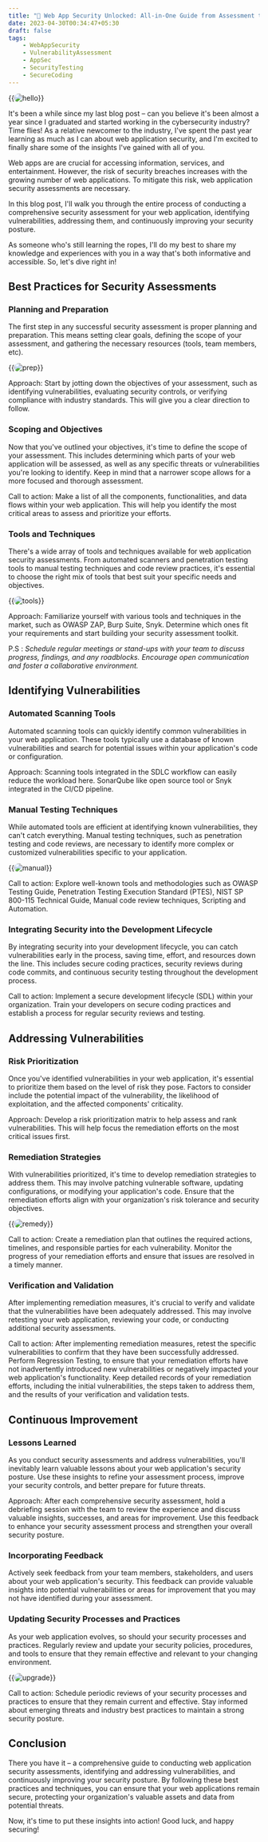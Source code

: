 ```yaml
---
title: "🔐 Web App Security Unlocked: All-in-One Guide from Assessment to Remediation💻"
date: 2023-04-30T00:34:47+05:30
draft: false
tags: 
    - WebAppSecurity
    - VulnerabilityAssessment
    - AppSec
    - SecurityTesting
    - SecureCoding
---
```



{{<image src="/hello_there.gif" alt="hello" position="center" style="border-radius: 8px;" >}}


It's been a while since my last blog post – can you believe it's been almost a year since I graduated and started working in the cybersecurity industry? Time flies! As a relative newcomer to the industry, I've spent the past year learning as much as I can about web application security, and I'm excited to finally share some of the insights I've gained with all of you.

Web apps are are crucial for accessing information, services, and entertainment. However, the risk of security breaches increases with the growing number of web applications. To mitigate this risk, web application security assessments are necessary.


In this blog post, I'll walk you through the entire process of conducting a comprehensive security assessment for your web application, identifying vulnerabilities, addressing them, and continuously improving your security posture. 

As someone who's still learning the ropes, I'll do my best to share my knowledge and experiences with you in a way that's both informative and accessible. So, let's dive right in!


## Best Practices for Security Assessments

### Planning and Preparation

The first step in any successful security assessment is proper planning and preparation. This means setting clear goals, defining the scope of your assessment, and gathering the necessary resources (tools, team members, etc).

{{<image src="/prep.gif" alt="prep" position="center" style="border-radius: 8px;" >}}

Approach: Start by jotting down the objectives of your assessment, such as identifying vulnerabilities, evaluating security controls, or verifying compliance with industry standards. This will give you a clear direction to follow.

### Scoping and Objectives

Now that you've outlined your objectives, it's time to define the scope of your assessment. This includes determining which parts of your web application will be assessed, as well as any specific threats or vulnerabilities you're looking to identify. Keep in mind that a narrower scope allows for a more focused and thorough assessment.

Call to action: Make a list of all the components, functionalities, and data flows within your web application. This will help you identify the most critical areas to assess and prioritize your efforts.

### Tools and Techniques

There's a wide array of tools and techniques available for web application security assessments. From automated scanners and penetration testing tools to manual testing techniques and code review practices, it's essential to choose the right mix of tools that best suit your specific needs and objectives.

{{<image src="/tools.gif" alt="tools" position="center" style="border-radius: 8px;" >}}

Approach: Familiarize yourself with various tools and techniques in the market, such as OWASP ZAP, Burp Suite, Snyk. Determine which ones fit your requirements and start building your security assessment toolkit.

P.S : _Schedule regular meetings or stand-ups with your team to discuss progress, findings, and any roadblocks. Encourage open communication and foster a collaborative environment._


## Identifying Vulnerabilities

### Automated Scanning Tools

Automated scanning tools can quickly identify common vulnerabilities in your web application. These tools typically use a database of known vulnerabilities and search for potential issues within your application's code or configuration.

Approach: Scanning tools integrated in the SDLC workflow can easily reduce the workload here. SonarQube like open source tool or Snyk integrated in the CI/CD pipeline.

### Manual Testing Techniques

While automated tools are efficient at identifying known vulnerabilities, they can't catch everything. Manual testing techniques, such as penetration testing and code reviews, are necessary to identify more complex or customized vulnerabilities specific to your application.

{{<image src="/manual_testing.gif" alt="manual" position="center" style="border-radius: 8px;" >}}

Call to action: Explore well-known tools and methodologies such as OWASP Testing Guide, Penetration Testing Execution Standard (PTES), NIST SP 800-115 Technical Guide, Manual code review techniques, Scripting and Automation. 


### Integrating Security into the Development Lifecycle

By integrating security into your development lifecycle, you can catch vulnerabilities early in the process, saving time, effort, and resources down the line. This includes secure coding practices, security reviews during code commits, and continuous security testing throughout the development process.

Call to action: Implement a secure development lifecycle (SDL) within your organization. Train your developers on secure coding practices and establish a process for regular security reviews and testing.


## Addressing Vulnerabilities

### Risk Prioritization

Once you've identified vulnerabilities in your web application, it's essential to prioritize them based on the level of risk they pose. Factors to consider include the potential impact of the vulnerability, the likelihood of exploitation, and the affected components' criticality.

Approach: Develop a risk prioritization matrix to help assess and rank vulnerabilities. This will help focus the remediation efforts on the most critical issues first.

### Remediation Strategies

With vulnerabilities prioritized, it's time to develop remediation strategies to address them. This may involve patching vulnerable software, updating configurations, or modifying your application's code. Ensure that the remediation efforts align with your organization's risk tolerance and security objectives.

{{<image src="/remedy.gif" alt="remedy" position="center" style="border-radius: 8px;" >}}

Call to action: Create a remediation plan that outlines the required actions, timelines, and responsible parties for each vulnerability. Monitor the progress of your remediation efforts and ensure that issues are resolved in a timely manner.

### Verification and Validation

After implementing remediation measures, it's crucial to verify and validate that the vulnerabilities have been adequately addressed. This may involve retesting your web application, reviewing your code, or conducting additional security assessments.

Call to action: After implementing remediation measures, retest the specific vulnerabilities to confirm that they have been successfully addressed. Perform Regression Testing, to ensure that your remediation efforts have not inadvertently introduced new vulnerabilities or negatively impacted your web application's functionality. Keep detailed records of your remediation efforts, including the initial vulnerabilities, the steps taken to address them, and the results of your verification and validation tests.


## Continuous Improvement

### Lessons Learned

As you conduct security assessments and address vulnerabilities, you'll inevitably learn valuable lessons about your web application's security posture. Use these insights to refine your assessment process, improve your security controls, and better prepare for future threats.

Approach: After each comprehensive security assessment, hold a debriefing session with the team to review the experience and discuss valuable insights, successes, and areas for improvement. Use this feedback to enhance your security assessment process and strengthen your overall security posture.

### Incorporating Feedback

Actively seek feedback from your team members, stakeholders, and users about your web application's security. This feedback can provide valuable insights into potential vulnerabilities or areas for improvement that you may not have identified during your assessment. 

### Updating Security Processes and Practices

As your web application evolves, so should your security processes and practices. Regularly review and update your security policies, procedures, and tools to ensure that they remain effective and relevant to your changing environment.

{{<image src="/upgrade.gif" alt="upgrade" position="center" style="border-radius: 8px;" >}}

Call to action: Schedule periodic reviews of your security processes and practices to ensure that they remain current and effective. Stay informed about emerging threats and industry best practices to maintain a strong security posture.

## Conclusion

There you have it – a comprehensive guide to conducting web application security assessments, identifying and addressing vulnerabilities, and continuously improving your security posture. By following these best practices and techniques, you can ensure that your web applications remain secure, protecting your organization's valuable assets and data from potential threats.

Now, it's time to put these insights into action! Good luck, and happy securing!